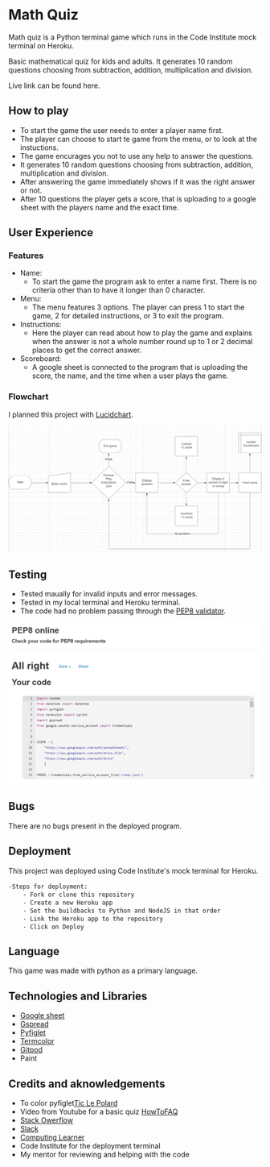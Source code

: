 # Math Quiz
Math quiz is a Python terminal game which runs in the Code Institute mock terminal on Heroku.

Basic mathematical quiz for kids and adults. 
It generates 10 random questions choosing from subtraction, addition, multiplication and division.

Live link can be found here.

## How to play

- To start the game the user needs to enter a player name first.
- The player can choose to start te game from the menu, or to look at the instuctions.
- The game encurages you not to use any help to answer the questions.
- It generates 10 random questions choosing from subtraction, addition, multiplication and division.
- After answering the game immediately shows if it was the right answer or not.
- After 10 questions the player gets a score, that is uploading to a google sheet with the players name and the exact time.

## User Experience 

### Features

- Name:
    - To start the game the program ask to enter a name first. There is no criteria other than to have it longer than 0 character. 
- Menu:
    - The menu features 3 options. The player can press 1 to start the game, 2 for detailed instructions, or 3 to exit the program.
- Instructions:
    - Here the player can read about how to play the game and explains when the answer is not a whole number round up to 1 or 2 decimal places to get the correct answer.
- Scoreboard:
    - A google sheet is connected to the program that is uploading the score, the name, and the time when a user plays the game.

### Flowchart
I planned this project with [Lucidchart](https://www.lucidchart.com/pages/landing?utm_source=google&utm_medium=cpc&utm_campaign=_chart_en_tier1_mixed_search_brand_exact_&km_CPC_CampaignId=1490375427&km_CPC_AdGroupID=55688909257&km_CPC_Keyword=lucidchart&km_CPC_MatchType=e&km_CPC_ExtensionID=&km_CPC_Network=g&km_CPC_AdPosition=&km_CPC_Creative=442433236001&km_CPC_TargetID=aud-536921399221:kwd-33511936169&km_CPC_Country=1012365&km_CPC_Device=c&km_CPC_placement=&km_CPC_target=&gclid=CjwKCAjwlcaRBhBYEiwAK341jSFJzdwzxx-iASjR7J-Oo4KF5e2_4qGIa9Tk8RAMC1O22-GZeOswzRoCT8UQAvD_BwE).

![Lucidchart](/images/math_quiz_lucidchart.png)

## Testing

- Tested maually for invalid inputs and error messages.
- Tested in my local terminal and Heroku terminal.
- The code had no problem passing through the [PEP8 validator](http://pep8online.com/checkresult#).

![PEP8](/images/pep8.png)

## Bugs

There are no bugs present in the deployed program.


## Deployment

This project was deployed using Code Institute's mock terminal for Heroku.

    -Steps for deployment:
        - Fork or clone this repository
        - Create a new Heroku app
        - Set the buildbacks to Python and NodeJS in that order
        - Link the Heroku app to the repository
        - Click on Deploy


## Language
This game was made with python as a primary language.

## Technologies and Libraries

* [Google sheet]()
* [Gspread](https://pypi.org/project/gspread/)
* [Pyfiglet](https://pypi.org/project/pyfiglet/0.7/)
* [Termcolor](https://pypi.org/project/termcolor/)
* [Gitpod](https://gitpod.io/projects)
* Paint


## Credits and aknowledgements

- To color pyfiglet[Tic Le Polard](http://tic-le-polard.blogspot.com/2015/04/python-colored-ascii-art-with-pyfiglet.html)
- Video from Youtube for a basic quiz [HowToFAQ](https://www.youtube.com/watch?v=h4n_ByFuD90)
- [Stack Owerflow](https://stackoverflow.com/)
- [Slack](https://slack.com/)
- [Computing Learner](https://computinglearner.com/how-to-create-a-menu-for-a-python-console-application/)
- Code Institute for the deployment terminal
- My mentor for reviewing and helping with the code

